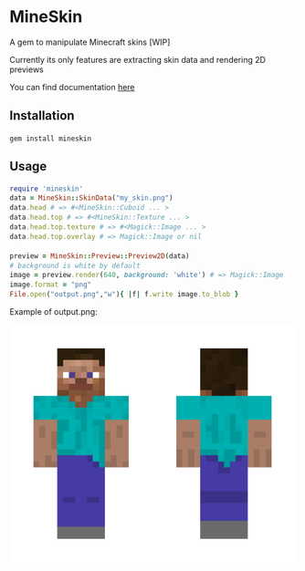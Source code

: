 MineSkin
==

A gem to manipulate Minecraft skins [WIP]

Currently its only features are extracting skin data and rendering 2D previews

You can find documentation [here](https://unn4m3d.github.io/mineskin)

Installation
--
`gem install mineskin`

Usage
--

```ruby
require 'mineskin'
data = MineSkin::SkinData("my_skin.png")
data.head # => #<MineSkin::Cuboid ... >
data.head.top # => #<MineSkin::Texture ... >
data.head.top.texture # => #<Magick::Image ... >
data.head.top.overlay # => Magick::Image or nil

preview = MineSkin::Preview::Preview2D(data)
# background is white by default
image = preview.render(640, background: 'white') # => Magick::Image
image.format = "png"
File.open("output.png","w"){ |f| f.write image.to_blob }
```

Example of output.png:

![Example](output.png)
